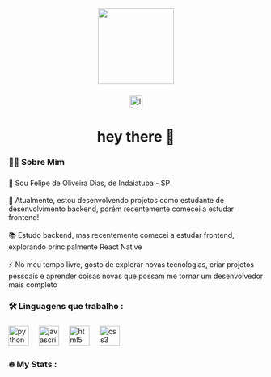 <div align="center">
  <img height="150" src="https://media.giphy.com/media/M9gbBd9nbDrOTu1Mqx/giphy.gif"  />
</div>

###

<div align="center">
  <img src="https://img.shields.io/static/v1?message=LinkedIn&logo=linkedin&label=&color=0077B5&logoColor=white&labelColor=&style=for-the-badge" height="25" alt="linkedin logo"  />
</div>

###

<h1 align="center">hey there 👋</h1>

###

<h3 align="left">👩‍💻  Sobre Mim</h3>

###

<p align="left">👋 Sou Felipe de Oliveira Dias, de Indaiatuba - SP<br><br>🔭 Atualmente, estou desenvolvendo projetos como estudante de desenvolvimento backend, porém recentemente comecei a estudar frontend!<br><br>📚 Estudo backend, mas recentemente comecei a estudar frontend, explorando principalmente React Native<br><br>⚡ No meu tempo livre, gosto de explorar novas tecnologias, criar projetos pessoais e aprender coisas novas que possam me tornar um desenvolvedor mais completo</p>

###

<h3 align="left">🛠 Linguagens que trabalho :</h3>

###

<div align="left">
  <img src="https://cdn.jsdelivr.net/gh/devicons/devicon/icons/python/python-original.svg" height="40" alt="python logo"  />
  <img width="12" />
  <img src="https://cdn.jsdelivr.net/gh/devicons/devicon/icons/javascript/javascript-original.svg" height="40" alt="javascript logo"  />
  <img width="12" />
  <img src="https://cdn.jsdelivr.net/gh/devicons/devicon/icons/html5/html5-original.svg" height="40" alt="html5 logo"  />
  <img width="12" />
  <img src="https://cdn.jsdelivr.net/gh/devicons/devicon/icons/css3/css3-original.svg" height="40" alt="css3 logo"  />
</div>

###

<h3 align="left">🔥   My Stats :</h3>

###
